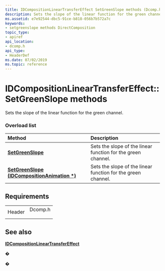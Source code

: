 ```yaml
---
title: IDCompositionLinearTransferEffect SetGreenSlope methods (Dcomp.h)
description: Sets the slope of the linear function for the green channel.
ms.assetid: e7e92544-dbc5-91ce-b818-056b7b572a7c
keywords:
- setgreenslope methods DirectComposition
topic_type:
- apiref
api_location:
- dcomp.h
api_type:
- HeaderDef
ms.date: 07/02/2019
ms.topic: reference
---
```


# IDCompositionLinearTransferEffect::SetGreenSlope methods

Sets the slope of the linear function for the green channel.

### Overload list



| Method                                                                                                 | Description                                                             |
|:-------------------------------------------------------------------------------------------------------|:------------------------------------------------------------------------|
| [**SetGreenSlope**](https://msdn.microsoft.com/library/Dn919754(v=VS.85).aspx)                               | Sets the slope of the linear function for the green channel.<br/> |
| [**SetGreenSlope (IDCompositionAnimation \*)**](https://msdn.microsoft.com/library/Dn919755(v=VS.85).aspx) | Sets the slope of the linear function for the green channel.<br/> |



## Requirements



|                   |                                                                                    |
|-------------------|------------------------------------------------------------------------------------|
| Header<br/> | <dl> <dt>Dcomp.h</dt> </dl> |



## See also

<dl> <dt>

[**IDCompositionLinearTransferEffect**](https://msdn.microsoft.com/library/Dn919741(v=VS.85).aspx)
</dt> </dl>

�

�





